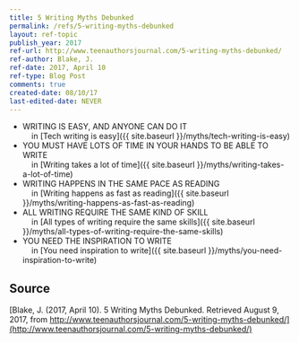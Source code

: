```yaml
---
title: 5 Writing Myths Debunked
permalink: /refs/5-writing-myths-debunked
layout: ref-topic
publish_year: 2017
ref-url: http://www.teenauthorsjournal.com/5-writing-myths-debunked/
ref-author: Blake, J.
ref-date: 2017, April 10
ref-type: Blog Post
comments: true
created-date: 08/10/17
last-edited-date: NEVER
---
```


* WRITING IS EASY, AND ANYONE CAN DO IT<br />&nbsp;&nbsp;&nbsp;&nbsp;in [Tech writing is easy]({{ site.baseurl }}/myths/tech-writing-is-easy)
* YOU MUST HAVE LOTS OF TIME IN YOUR HANDS TO BE ABLE TO WRITE<br />&nbsp;&nbsp;&nbsp;&nbsp;in [Writing takes a lot of time]({{ site.baseurl }}/myths/writing-takes-a-lot-of-time)
* WRITING HAPPENS IN THE SAME PACE AS READING<br />&nbsp;&nbsp;&nbsp;&nbsp;in [Writing happens as fast as reading]({{ site.baseurl }}/myths/writing-happens-as-fast-as-reading)
* ALL WRITING REQUIRE THE SAME KIND OF SKILL<br />&nbsp;&nbsp;&nbsp;&nbsp;in [All types of writing require the same skills]({{ site.baseurl }}/myths/all-types-of-writing-require-the-same-skills)
* YOU NEED THE INSPIRATION TO WRITE<br />&nbsp;&nbsp;&nbsp;&nbsp;in [You need inspiration to write]({{ site.baseurl }}/myths/you-need-inspiration-to-write)

## Source

[Blake, J. (2017, April 10). 5 Writing Myths Debunked. Retrieved August 9, 2017, from http://www.teenauthorsjournal.com/5-writing-myths-debunked/](http://www.teenauthorsjournal.com/5-writing-myths-debunked/)
